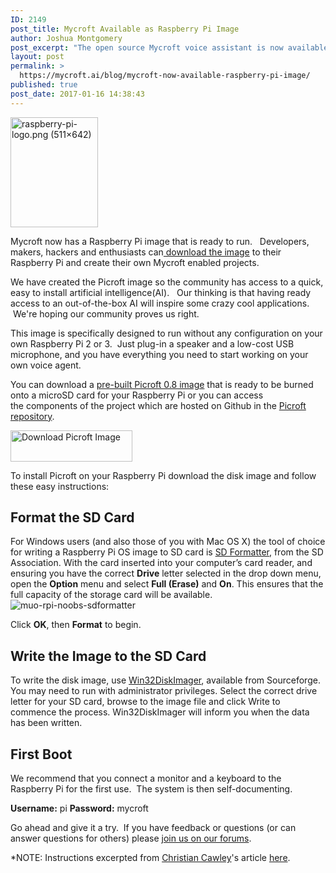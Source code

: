 ```yaml
---
ID: 2149
post_title: Mycroft Available as Raspberry Pi Image
author: Joshua Montgomery
post_excerpt: "The open source Mycroft voice assistant is now available as an easy to install Raspberry Pi image.  Hackers, developers and makers can now download and deploy the world's first full feature open source voice assistant."
layout: post
permalink: >
  https://mycroft.ai/blog/mycroft-now-available-raspberry-pi-image/
published: true
post_date: 2017-01-16 14:38:43
---
```

<img class="aligncenter" src="https://www.raspberrypi.org/wp-content/uploads/2015/08/raspberry-pi-logo.png" alt="raspberry-pi-logo.png (511×642)" width="140" height="176" />

Mycroft now has a Raspberry Pi image that is ready to run.   Developers, makers, hackers and enthusiasts can<a class="piwik_download" href="https://rebrand.ly/Picroft-0_8"> download the image</a> to their Raspberry Pi and create their own Mycroft enabled projects.

We have created the Picroft image so the community has access to a quick, easy to install artificial intelligence(AI).   Our thinking is that having ready access to an out-of-the-box AI will inspire some crazy cool applications.  We're hoping our community proves us right.

This image is specifically designed to run without any configuration on your own Raspberry Pi 2 or 3.  Just plug-in a speaker and a low-cost USB microphone, and you have everything you need to start working on your own voice agent.

You can download a <a href="https://github.com/MycroftAI/enclosure-picroft">pre-built Picroft 0.8 image</a> that is ready to be burned onto a microSD card for your Raspberry Pi or you can access the components of the project which are hosted on Github in the <a href="https://github.com/MycroftAI/enclosure-picroft">Picroft repository</a>.

<a class="piwik_download" href="https://rebrand.ly/Picroft-0_8"><img class="aligncenter" src="http://www.pngmart.com/files/3/Download-Now-Button-Blue-PNG.png" alt="Download Picroft Image" width="195" height="50" /></a>

To install Picroft on your Raspberry Pi download the disk image and follow these easy instructions:
<h2>Format the SD Card</h2>
For Windows users (and also those of you with Mac OS X) the tool of choice for writing a Raspberry Pi OS image to SD card is <a href="https://www.sdcard.org/downloads/formatter_4/">SD Formatter</a>, from the SD Association. With the card inserted into your computer’s card reader, and ensuring you have the correct <strong>Drive</strong> letter selected in the drop down menu, open the <strong>Option</strong> menu and select <strong>Full (Erase)</strong> and <strong>On</strong>. This ensures that the full capacity of the storage card will be available.

<img class="aligncenter" src="http://cdn.makeuseof.com/wp-content/uploads/2013/11/muo-rpi-noobs-sdformatter.jpg?180b61" alt="muo-rpi-noobs-sdformatter" />

Click <strong>OK</strong>, then <strong>Format</strong> to begin.
<h2>Write the Image to the SD Card</h2>
To write the disk image, use <a href="http://sourceforge.net/projects/win32diskimager/">Win32DiskImager</a>, available from Sourceforge. You may need to run with administrator privileges. Select the correct drive letter for your SD card, browse to the image file and click Write to commence the process. Win32DiskImager will inform you when the data has been written.
<h2>First Boot</h2>
We recommend that you connect a monitor and a keyboard to the Raspberry Pi for the first use.  The system is then self-documenting.

<strong>Username:</strong> pi
<strong>Password:</strong> mycroft

Go ahead and give it a try.  If you have feedback or questions (or can answer questions for others) please <a href="https://community.mycroft.ai/">join us on our forums</a>.

*NOTE: Instructions excerpted from <a href="http://www.makeuseof.com/tag/author/ccawley/">Christian Cawley</a>'s article <a href="http://www.makeuseof.com/tag/install-operating-system-raspberry-pi/">here</a>.
